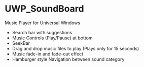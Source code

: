 # UWP_SoundBoard
Music Player for Universal Windows

- Search bar with suggestions
- Music Controls (Play/Pause) at bottom 
- SeekBar 
- Drag and drop music files to play (Plays only for 15 seconds)
- Music fade-in and fade-out effect
- Hamburger style Navigation between sound category
